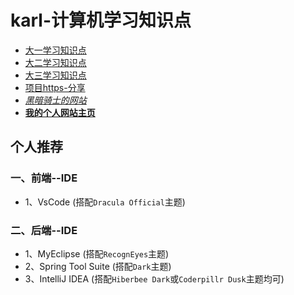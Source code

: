 # karl-计算机学习知识点

- [大一学习知识点](https://code.aliyun.com/kangxianghui/studywrod/tree/master/%E5%A4%A7%E4%B8%80%E5%AD%A6%E4%B9%A0%E7%9F%A5%E8%AF%86%E7%82%B9/web)
- [大二学习知识点](https://code.aliyun.com/kangxianghui/studywrod/tree/master/%E5%A4%A7%E4%BA%8C%E5%AD%A6%E4%B9%A0%E7%9F%A5%E8%AF%86%E7%82%B9)
- [大三学习知识点](https://code.aliyun.com/kangxianghui/studywrod/tree/master/%E5%A4%A7%E4%B8%89%E5%AD%A6%E4%B9%A0%E7%9F%A5%E8%AF%86%E7%82%B9/README.md)
- [项目https-分享](https://code.aliyun.com/kangxianghui/studywrod/tree/master/project%20link)
- [*黑暗骑士的网站*](https://huhuiyu.top/)
- [**我的个人网站主页**](https://kangxianghui.top)

## 个人推荐

### 一、前端--IDE

- 1、VsCode (搭配`Dracula Official`主题)  

### 二、后端--IDE

- 1、MyEclipse (搭配`RecognEyes`主题)  
- 2、Spring Tool Suite (搭配`Dark`主题)  
- 3、IntelliJ IDEA (搭配`Hiberbee Dark`或`Coderpillr Dusk`主题均可)  
